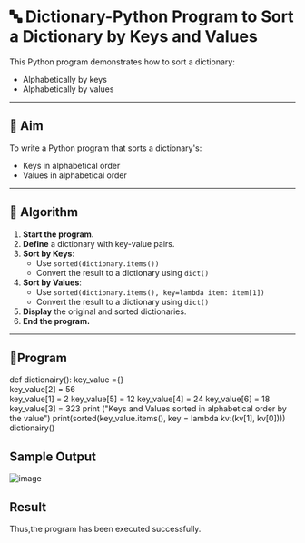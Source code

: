 # 🔤 Dictionary-Python Program to Sort a Dictionary by Keys and Values

This Python program demonstrates how to sort a dictionary:
- Alphabetically by keys
- Alphabetically by values

---

## 🎯 Aim

To write a Python program that sorts a dictionary's:
- Keys in alphabetical order
- Values in alphabetical order

---

## 🧠 Algorithm

1. **Start the program.**
2. **Define** a dictionary with key-value pairs.
3. **Sort by Keys**:
   - Use `sorted(dictionary.items())`
   - Convert the result to a dictionary using `dict()`
4. **Sort by Values**:
   - Use `sorted(dictionary.items(), key=lambda item: item[1])`
   - Convert the result to a dictionary using `dict()`
5. **Display** the original and sorted dictionaries.
6. **End the program.**

---

## 🧪Program
def dictionairy(): 
    key_value ={}    
    key_value[2] = 56       
    key_value[1] = 2 
    key_value[5] = 12 
    key_value[4] = 24 
    key_value[6] = 18      
    key_value[3] = 323 
    print ("Keys and Values sorted in alphabetical order by the value")
    print(sorted(key_value.items(), key = lambda kv:(kv[1], kv[0])))
dictionairy()

## Sample Output
![image](https://github.com/user-attachments/assets/28cb46d1-9d97-4a3f-a384-030e4b76b29c)

## Result
Thus,the program has been executed successfully.
